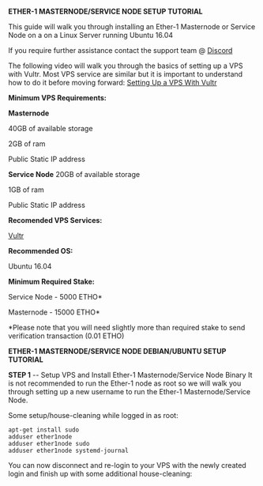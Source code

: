 **ETHER-1 MASTERNODE/SERVICE NODE SETUP TUTORIAL**

This guide will walk you through installing an Ether-1 Masternode or Service Node on a  on a Linux Server running Ubuntu 16.04

If you require further assistance contact the support team @ [Discord](https://discord.gg/Pr5rgmx)

The following video will walk you through the basics of setting up a VPS with Vultr. Most VPS service are similar but it is important to understand how to do it before moving forward: [Setting Up a VPS With Vultr](https://www.youtube.com/watch?v=jsP3K0D6ONE)





**Minimum VPS Requirements:**

**Masternode**

40GB of available storage

2GB of ram

Public Static IP address


**Service Node**
20GB of available storage

1GB of ram

Public Static IP address


**Recomended VPS Services:**

[Vultr](https://www.vultr.com/?ref=7455585)


**Recommended OS:**

Ubuntu 16.04


**Minimum Required Stake:**

Service Node - 5000 ETHO*

Masternode - 15000 ETHO*

*Please note that you will need slightly more than required stake to send verification transaction (0.01 ETHO)





**ETHER-1 MASTERNODE/SERVICE NODE DEBIAN/UBUNTU SETUP TUTORIAL**

**STEP 1** -- Setup VPS and Install Ether-1 Masternode/Service Node Binary
It is not recommended to run the Ether-1 node as root so we will walk you through setting up a new username to run the Ether-1 Masternode/Service Node.

Some setup/house-cleaning while logged in as root:
```
apt-get install sudo
adduser ether1node
adduser ether1node sudo
adduser ether1node systemd-journal
```
You can now disconnect and re-login to your VPS with the newly created login and finish up with some additional house-cleaning:
